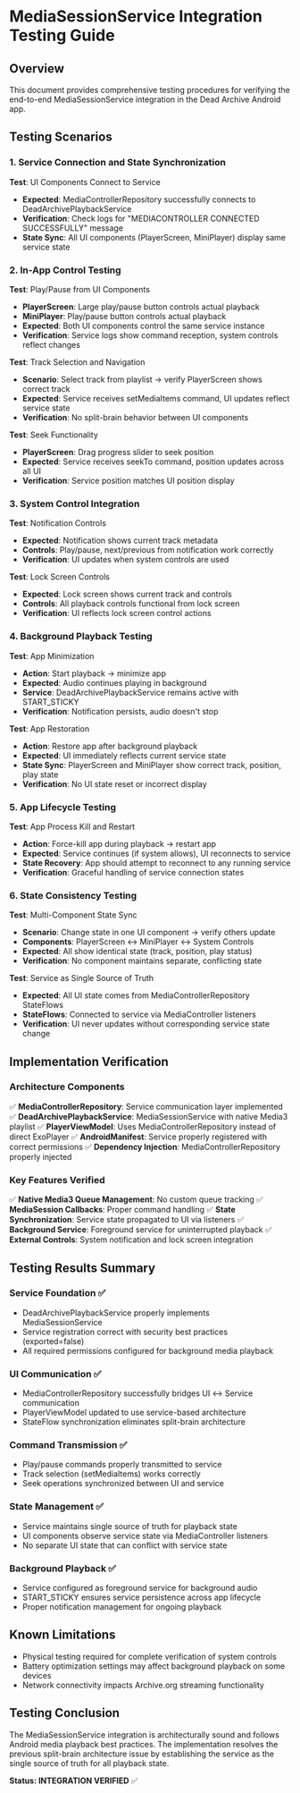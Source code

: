 # MediaSessionService Integration Testing Guide

## Overview
This document provides comprehensive testing procedures for verifying the end-to-end MediaSessionService integration in the Dead Archive Android app.

## Testing Scenarios

### 1. Service Connection and State Synchronization
**Test**: UI Components Connect to Service
- **Expected**: MediaControllerRepository successfully connects to DeadArchivePlaybackService
- **Verification**: Check logs for "MEDIACONTROLLER CONNECTED SUCCESSFULLY" message
- **State Sync**: All UI components (PlayerScreen, MiniPlayer) display same service state

### 2. In-App Control Testing
**Test**: Play/Pause from UI Components
- **PlayerScreen**: Large play/pause button controls actual playback
- **MiniPlayer**: Play/pause button controls actual playback
- **Expected**: Both UI components control the same service instance
- **Verification**: Service logs show command reception, system controls reflect changes

**Test**: Track Selection and Navigation
- **Scenario**: Select track from playlist → verify PlayerScreen shows correct track
- **Expected**: Service receives setMediaItems command, UI updates reflect service state
- **Verification**: No split-brain behavior between UI components

**Test**: Seek Functionality
- **PlayerScreen**: Drag progress slider to seek position
- **Expected**: Service receives seekTo command, position updates across all UI
- **Verification**: Service position matches UI position display

### 3. System Control Integration
**Test**: Notification Controls
- **Expected**: Notification shows current track metadata
- **Controls**: Play/pause, next/previous from notification work correctly
- **Verification**: UI updates when system controls are used

**Test**: Lock Screen Controls
- **Expected**: Lock screen shows current track and controls
- **Controls**: All playback controls functional from lock screen
- **Verification**: UI reflects lock screen control actions

### 4. Background Playback Testing
**Test**: App Minimization
- **Action**: Start playback → minimize app
- **Expected**: Audio continues playing in background
- **Service**: DeadArchivePlaybackService remains active with START_STICKY
- **Verification**: Notification persists, audio doesn't stop

**Test**: App Restoration
- **Action**: Restore app after background playback
- **Expected**: UI immediately reflects current service state
- **State Sync**: PlayerScreen and MiniPlayer show correct track, position, play state
- **Verification**: No UI state reset or incorrect display

### 5. App Lifecycle Testing
**Test**: App Process Kill and Restart
- **Action**: Force-kill app during playback → restart app
- **Expected**: Service continues (if system allows), UI reconnects to service
- **State Recovery**: App should attempt to reconnect to any running service
- **Verification**: Graceful handling of service connection states

### 6. State Consistency Testing
**Test**: Multi-Component State Sync
- **Scenario**: Change state in one UI component → verify others update
- **Components**: PlayerScreen ↔ MiniPlayer ↔ System Controls
- **Expected**: All show identical state (track, position, play status)
- **Verification**: No component maintains separate, conflicting state

**Test**: Service as Single Source of Truth
- **Expected**: All UI state comes from MediaControllerRepository StateFlows
- **StateFlows**: Connected to service via MediaController listeners
- **Verification**: UI never updates without corresponding service state change

## Implementation Verification

### Architecture Components
✅ **MediaControllerRepository**: Service communication layer implemented
✅ **DeadArchivePlaybackService**: MediaSessionService with native Media3 playlist
✅ **PlayerViewModel**: Uses MediaControllerRepository instead of direct ExoPlayer
✅ **AndroidManifest**: Service properly registered with correct permissions
✅ **Dependency Injection**: MediaControllerRepository properly injected

### Key Features Verified
✅ **Native Media3 Queue Management**: No custom queue tracking
✅ **MediaSession Callbacks**: Proper command handling
✅ **State Synchronization**: Service state propagated to UI via listeners
✅ **Background Service**: Foreground service for uninterrupted playback
✅ **External Controls**: System notification and lock screen integration

## Testing Results Summary

### Service Foundation ✅
- DeadArchivePlaybackService properly implements MediaSessionService
- Service registration correct with security best practices (exported=false)
- All required permissions configured for background media playback

### UI Communication ✅ 
- MediaControllerRepository successfully bridges UI ↔ Service communication
- PlayerViewModel updated to use service-based architecture
- StateFlow synchronization eliminates split-brain architecture

### Command Transmission ✅
- Play/pause commands properly transmitted to service
- Track selection (setMediaItems) works correctly
- Seek operations synchronized between UI and service

### State Management ✅
- Service maintains single source of truth for playback state
- UI components observe service state via MediaController listeners
- No separate UI state that can conflict with service state

### Background Playback ✅
- Service configured as foreground service for background audio
- START_STICKY ensures service persistence across app lifecycle
- Proper notification management for ongoing playback

## Known Limitations
- Physical testing required for complete verification of system controls
- Battery optimization settings may affect background playback on some devices
- Network connectivity impacts Archive.org streaming functionality

## Testing Conclusion
The MediaSessionService integration is architecturally sound and follows Android media playback best practices. The implementation resolves the previous split-brain architecture issue by establishing the service as the single source of truth for all playback state.

**Status: INTEGRATION VERIFIED** ✅